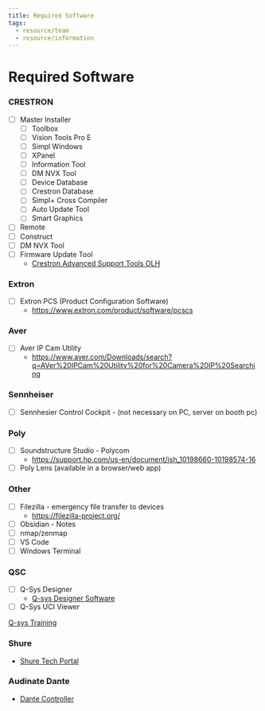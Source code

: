 ```yaml
---
title: Required Software
tags:
  - resource/team
  - resource/information
---
```


# Required Software

### CRESTRON
- [ ] Master Installer
    - [ ] Toolbox
    - [ ] Vision Tools Pro E
    - [ ] Simpl Windows
    - [ ] XPanel
    - [ ] Information Tool
    - [ ] DM NVX Tool
    - [ ] Device Database
    - [ ] Crestron Database
    - [ ] Simpl+ Cross Compiler
    - [ ] Auto Update Tool
    - [ ] Smart Graphics
- [ ] Remote
- [ ] Construct
- [ ] DM NVX Tool
- [ ] Firmware Update Tool
	- [Crestron Advanced Support Tools OLH](https://community.crestron.com/s/article/ATSG?fbclid=IwAR07Q_3Znlm87sayp7QxGwOtMVtNOgmfa2qr19KKGiVdfuM_yx6BOr1_4eo)

### Extron
- [ ] Extron PCS (Product Configuration Software)
	- https://www.extron.com/product/software/pcscs

### Aver
- [ ] Aver IP Cam Utility
	- https://www.aver.com/Downloads/search?q=AVer%20IPCam%20Utility%20for%20Camera%20IP%20Searching

### Sennheiser
- [ ] Sennhesier Control Cockpit - (not necessary on PC, server on booth pc)


### Poly
- [ ] Soundstructure Studio - Polycom
	- https://support.hp.com/us-en/document/ish_10198660-10198574-16
- [ ] Poly Lens (available in a browser/web app)

### Other
- [ ] Filezilla - emergency file transfer to devices
	- https://filezilla-project.org/
- [ ] Obsidian - Notes
- [ ] nmap/zenmap
- [ ] VS Code
- [ ] Windows Terminal

### QSC
- [ ] Q-Sys Designer
	- [Q-sys Designer Software](https://www.qsys.com/resources/software-and-firmware/q-sys-designer-software/)
- [ ] Q-Sys UCI Viewer

[Q-sys Training](https://training.qsc.com/mod/page/view.php?id=560)


### Shure

- [Shure Tech Portal](https://techportal.shure.com/en/)

### Audinate Dante

- [Dante Controller](https://my.audinate.com/support/downloads/dante-controller)